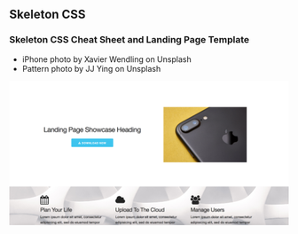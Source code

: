 ## Skeleton CSS

### Skeleton CSS Cheat Sheet and Landing Page Template

* iPhone photo by Xavier Wendling on Unsplash
* Pattern photo by JJ Ying on Unsplash

![Landing Page View](landing/images/landing-page-view.png)
